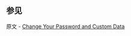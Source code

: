 ## 参见

原文 - [Change Your Password and Custom Data]( https://docs.mongodb.com/manual/tutorial/change-own-password-and-custom-data/ )

